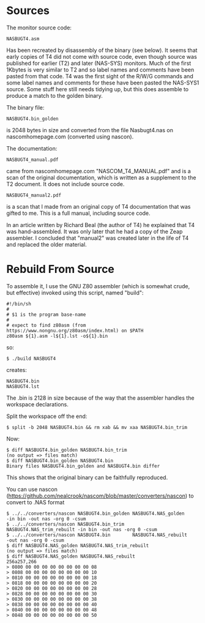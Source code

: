 # Sources

The monitor source code:

    NASBUGT4.asm

Has been recreated by disassembly of the binary (see below).  It seems that
early copies of T4 did not come with source code, even though source was
published for earlier (T2) and later (NAS-SYS) monitors. Much of the first
1Kbytes is very similar to T2 and so label names and comments have been pasted
from that code. T4 was the first sight of the R/W/G commands and some label
names and comments for these have been pasted the NAS-SYS1 source.  Some stuff
here still needs tidying up, but this does assemble to produce a match to the
golden binary.

The binary file:

    NASBUGT4.bin_golden

is 2048 bytes in size and converted from the file Nasbugt4.nas on nascomhomepage.com
(converted using nascon).

The documentation:

    NASBUGT4_manual.pdf

came from nascomhomepage.com "NASCOM_T4_MANUAL.pdf" and is a scan of the
original documentation, which is written as a supplement to the T2 document. It
does not include source code.

    NASBUGT4_manual2.pdf

is a scan that I made from an original copy of T4 documentation that was
gifted to me. This is a full manual, including source code.

In an article written by Richard Beal (the author of T4) he explained that T4
was hand-assembled. It was only later that he had a copy of the Zeap
assembler. I concluded that "manual2" was created later in the life of T4 and
replaced the older material.

# Rebuild From Source

To assemble it, I use the GNU Z80 assembler (which is somewhat crude, but effective)
invoked using this script, named "build":


    #!/bin/sh
    #
    # $1 is the program base-name
    #
    # expect to find z80asm (from https://www.nongnu.org/z80asm/index.html) on $PATH
    z80asm ${1}.asm -l${1}.lst -o${1}.bin


so:

    $ ./build NASBUGT4

creates:

    NASBUGT4.bin
    NASBUGT4.lst

The .bin is 2128 in size because of the way that the assembler handles the workspace
declarations.

Split the workspace off the end:

    $ split -b 2048 NASBUGT4.bin && rm xab && mv xaa NASBUGT4.bin_trim

Now:

    $ diff NASBUGT4.bin_golden NASBUGT4.bin_trim
    (no output => files match)
    $ diff NASBUGT4.bin_golden NASBUGT4.bin
    Binary files NASBUGT4.bin_golden and NASBUGT4.bin differ

This shows that the original binary can be faithfully reproduced.

You can use nascon (https://github.com/nealcrook/nascom/blob/master/converters/nascon)
to convert to .NAS format

    $ ../../converters/nascon NASBUGT4.bin_golden NASBUGT4.NAS_golden       -in bin -out nas -org 0 -csum
    $ ../../converters/nascon NASBUGT4.bin_trim   NASBUGT4.NAS_trim_rebuilt -in bin -out nas -org 0 -csum
    $ ../../converters/nascon NASBUGT4.bin        NASBUGT4.NAS_rebuilt              -out nas -org 0 -csum
    $ diff NASBUGT4.NAS_golden NASBUGT4.NAS_trim_rebuilt
    (no output => files match)
    $ diff NASBUGT4.NAS_golden NASBUGT4.NAS_rebuilt
    256a257,266
    > 0800 00 00 00 00 00 00 00 00 08
    > 0808 00 00 00 00 00 00 00 00 10
    > 0810 00 00 00 00 00 00 00 00 18
    > 0818 00 00 00 00 00 00 00 00 20
    > 0820 00 00 00 00 00 00 00 00 28
    > 0828 00 00 00 00 00 00 00 00 30
    > 0830 00 00 00 00 00 00 00 00 38
    > 0838 00 00 00 00 00 00 00 00 40
    > 0840 00 00 00 00 00 00 00 00 48
    > 0848 00 00 00 00 00 00 00 00 50

